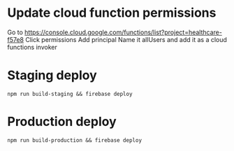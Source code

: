 # Update cloud function permissions

Go to https://console.cloud.google.com/functions/list?project=healthcare-f57e8
Click permissions
Add principal
Name it allUsers and add it as a cloud functions invoker

# Staging deploy

```
npm run build-staging && firebase deploy
```

# Production deploy

```
npm run build-production && firebase deploy
```

